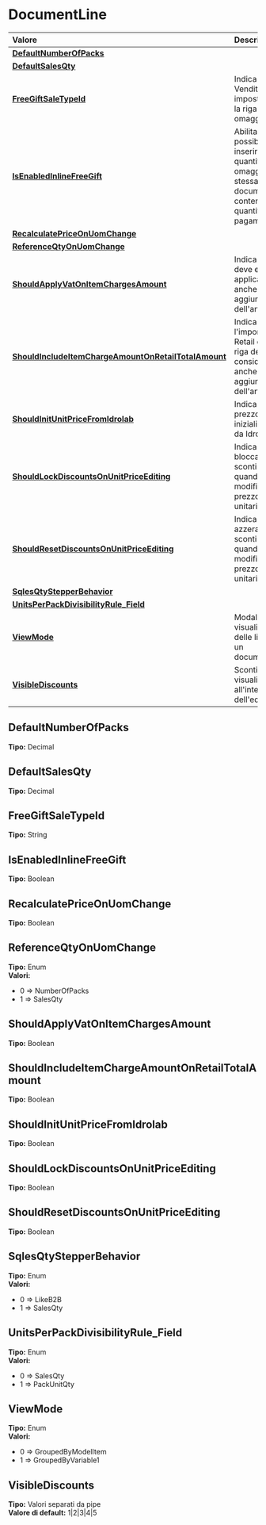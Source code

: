 # DocumentLine

| Valore | Descrizione |
| :--- | :--- |
| [**DefaultNumberOfPacks**](documentline.md#defaultnumberofpacks) |  |
| [**DefaultSalesQty**](documentline.md#defaultsalesqty) |  |
| [**FreeGiftSaleTypeId**](documentline.md#freegiftsaletypeid) | Indica il Tipo Vendita da impostare per la riga omaggio |
| [**IsEnabledInlineFreeGift**](documentline.md#isenabledinlinefreegift) | Abilita la possibilita di inserire quantità omaggio nella stessa linea documento contenente la quantità a pagamento |
| [**RecalculatePriceOnUomChange**](documentline.md#recalculatepriceonuomchange) |  |
| [**ReferenceQtyOnUomChange**](documentline.md#referenceqtyonuomchange) |  |
| [**ShouldApplyVatOnItemChargesAmount**](documentline.md#shouldapplyvatonitemchargesamount) | Indica se l'IVA deve essere applicata anche ai costi aggiuntivi dell'articolo |
| [**ShouldIncludeItemChargeAmountOnRetailTotalAmount**](documentline.md#shouldincludeitemchargeamountonretailtotalamount) | Indica se l'importo Retail della riga deve considerare anche i costi aggiuntivi dell'articolo |
| [**ShouldInitUnitPriceFromIdrolab**](documentline.md#shouldinitunitpricefromidrolab) | Indica se il prezzo va inizializzato da Idrolab |
| [**ShouldLockDiscountsOnUnitPriceEditing**](documentline.md#shouldlockdiscountsonunitpriceediting) | Indica se bloccare gli sconti quando viene modificato il prezzo unitario |
| [**ShouldResetDiscountsOnUnitPriceEditing**](documentline.md#shouldresetdiscountsonunitpriceediting) | Indica se azzerare gli sconti quando viene modificato il prezzo unitario |
| [**SqlesQtyStepperBehavior**](documentline.md#sqlesqtystepperbehavior) |  |
| [**UnitsPerPackDivisibilityRule\_Field**](documentline.md#unitsperpackdivisibilityrule_field) |  |
| [**ViewMode**](documentline.md#viewmode) | Modalità di visualizzaione delle linee di un documento |
| [**VisibleDiscounts**](documentline.md#visiblediscounts) | Sconti visualizzati all'interno dell'editor |

## DefaultNumberOfPacks

**Tipo:** Decimal

## DefaultSalesQty

**Tipo:** Decimal

## FreeGiftSaleTypeId

**Tipo:** String

## IsEnabledInlineFreeGift

**Tipo:** Boolean

## RecalculatePriceOnUomChange

**Tipo:** Boolean

## ReferenceQtyOnUomChange

**Tipo:** Enum  
**Valori:**

* 0 =&gt; NumberOfPacks
* 1 =&gt; SalesQty

## ShouldApplyVatOnItemChargesAmount

**Tipo:** Boolean

## ShouldIncludeItemChargeAmountOnRetailTotalAmount

**Tipo:** Boolean

## ShouldInitUnitPriceFromIdrolab

**Tipo:** Boolean

## ShouldLockDiscountsOnUnitPriceEditing

**Tipo:** Boolean

## ShouldResetDiscountsOnUnitPriceEditing

**Tipo:** Boolean

## SqlesQtyStepperBehavior

**Tipo:** Enum  
**Valori:**

* 0 =&gt; LikeB2B
* 1 =&gt; SalesQty

## UnitsPerPackDivisibilityRule\_Field

**Tipo:** Enum  
**Valori:**

* 0 =&gt; SalesQty
* 1 =&gt; PackUnitQty

## ViewMode

**Tipo:** Enum  
**Valori:**

* 0 =&gt; GroupedByModelItem
* 1 =&gt; GroupedByVariable1

## VisibleDiscounts

**Tipo:** Valori separati da pipe  
**Valore di default:** 1\|2\|3\|4\|5
